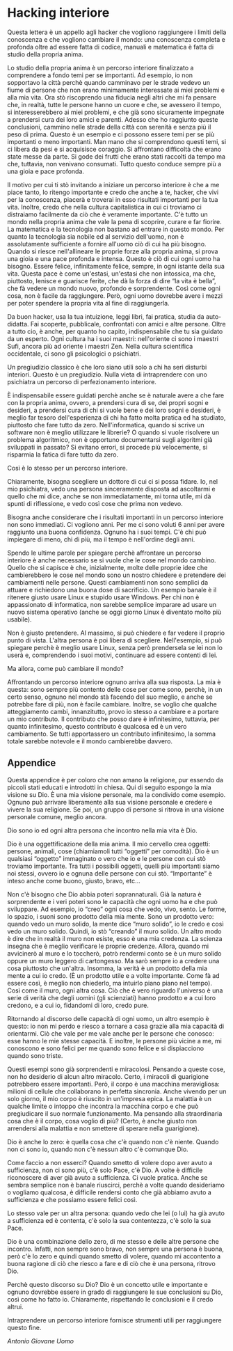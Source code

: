 Hacking interiore
===============

Questa lettera è un appello agli hacker che vogliono raggiungere i limiti della conoscenza e che vogliono cambiare il mondo: una conoscenza completa 
e profonda oltre ad essere fatta di codice, manuali e matematica è fatta di studio della propria anima.

Lo studio della propria anima è un percorso interiore finalizzato a comprendere a fondo temi  per se importanti. Ad esempio, io non sopportavo la città perchè 
quando camminavo per le strade vedevo un fiume di persone che non erano minimamente interessate ai miei problemi e alla mia vita. Ora stò riscoprendo una
fiducia negli altri che mi fa pensare che, in realtà, tutte le persone hanno un cuore e che, se avessero il tempo, si interesserebbero ai miei problemi, e che già sono
sicuramente impegnate a prendersi cura dei loro amici e parenti. Adesso che ho raggiunto queste conclusioni, cammino nelle strade della città con serenità 
e senza più il peso di prima. Questo è un esempio e ci possono essere temi  per se più importanti o meno importanti. Man mano che si comprendono questi temi,
si ci libera da pesi e si acquisisce coraggio. Si affrontano difficoltà che erano state messe da parte. Si gode dei frutti che erano stati raccolti da tempo ma che, 
tuttavia, non venivano consumati. Tutto questo conduce sempre più a una gioia e pace profonda.

Il motivo per cui ti stò invitando a iniziare un percorso interiore è che a me piace tanto,
lo ritengo importante e credo che anche a te, hacker, che vivi per la conoscenza, piacerà e troverai in esso risultati importanti per la tua vita.
Inoltre, credo che nella cultura capitalistica in cui ci troviamo ci distraiamo facilmente da ciò che è veramente importante. C'è tutto un mondo nella propria 
anima che vale la pena di scoprire, curare e far fiorire. La matematica e la tecnologia non bastano ad entrare in questo mondo. Per quanto la tecnologia sia 
nobile ed al servizio dell'uomo, non è assolutamente sufficiente a fornire all'uomo ciò di cui ha più bisogno. Quando si riesce nell'allineare le proprie forze 
alla propria anima, si prova una gioia e una pace profonda e intensa. Questo è ciò di cui ogni uomo ha bisogno. Essere felice, infinitamente felice, sempre, 
in ogni istante della sua vita. Questa pace è come un'estasi, un'estasi che non intossica, ma che, piuttosto, lenisce e guarisce ferite, che dà la forza di dire 
“la vita è bella”, che fà vedere un mondo nuovo, profondo e sorprendente. Così come ogni cosa, non è facile da raggiungere. Però, ogni uomo dovrebbe 
avere i mezzi per poter spendere la propria vita al fine di raggiungerla.

Da buon hacker, usa la tua intuizione, leggi libri, fai pratica, studia da auto-didatta. Fai scoperte, pubblicale, confrontati con amici e altre persone.
Oltre a tutto cio, è anche, per quanto ho capito, indispensabile che tu sia guidato da un esperto. Ogni cultura ha i suoi maestri: nell'oriente ci sono i 
maestri Sufi, ancora più ad oriente i maestri Zen. Nella cultura scientifica occidentale, ci sono gli psicologici o psichiatri.

Un pregiudizio classico è che loro siano utili solo a chi ha seri disturbi interiori. Questo è un pregiudizio. Nulla vieta di intraprendere con uno psichiatra
un percorso di perfezionamento interiore. 

È indispensabile essere guidati perchè anche se  è naturale avere a che fare con la propria anima, ovvero, a prendersi cura di se, dei propri sogni e desideri,
a prendersi cura di chi si vuole bene e dei loro sogni e desideri, è meglio far tesoro dell'esperienza di chi ha fatto molta pratica ed ha studiato, piuttosto che
fare tutto da zero. Nell'informatica, quando si scrive un software non è meglio utilizzare le librerie? O quando si vuole risolvere un problema algoritmico, 
non è opportuno documentarsi sugli algoritmi già sviluppati in passato? Si evitano errori, si procede più velocemente, si risparmia la fatica di fare tutto da
zero.

Così è lo stesso per un percorso interiore.

Chiaramente, bisogna scegliere un dottore di cui ci si possa fidare. Io, nel mio psichiatra, vedo una persona sinceramente disposta ad ascoltarmi e quello
che mi dice, anche se non immediatamente, mi torna utile, mi dà spunti di riflessione, e vedo così cose che prima non vedevo.

Bisogna anche considerare che i risultati importanti in un percorso interiore non sono immediati. Ci vogliono anni. Per me ci sono voluti 6 anni per avere
raggiunto una buona confidenza. Ognuno ha i suoi tempi. C'è chi può impiegare di meno, chi di più, ma il tempo è nell'ordine degli anni.

Spendo le ultime parole per spiegare perchè affrontare un percorso interiore è anche necessario se si vuole che le cose nel mondo cambino. Quello che si 
capisce è che, inizialmente, molte delle proprie idee che cambierebbero le cose nel mondo sono un nostro chiedere e pretendere dei cambiamenti nelle 
persone. Questi cambiamenti non sono semplici da attuare e richiedono una buona dose di sacrificio. Un esempio banale è il ritenere giusto usare Linux
 e stupido usare Windows. Per chi non è appassionato di informatica, non sarebbe semplice imparare ad usare un nuovo sistema operativo (anche se oggi 
giorno Linux è diventato molto più usabile).

Non è giusto pretendere. Al massimo, si può chiedere e far vedere il proprio punto di vista. L'altra persona è poi libera di scegliere. Nell'esempio, si può 
spiegare perchè è meglio usare Linux, senza però prendersela se lei non lo userà e, comprendendo i suoi motivi, continuare ad essere contenti di lei.

Ma allora, come può cambiare il mondo?

Affrontando un percorso interiore ognuno arriva alla sua risposta. La mia è questa: sono sempre più contento delle cose per come sono, perchè, in un 
certo senso, ognuno nel mondo stà facendo del suo meglio, e anche se potrebbe fare di più, non è facile cambiare. Inoltre, se voglio che qualche 
atteggiamento cambi, innanzitutto, provo io stesso a cambiare e a portare un mio contributo. Il contributo che posso dare è infinitesimo, tuttavia, per
quanto infinitesimo, questo contributo è qualcosa ed è un vero cambiamento. Se tutti apportassero un contributo infinitesimo, la somma totale sarebbe
notevole e il mondo cambierebbe davvero.

Appendice
------------------

Questa appendice è per coloro che non amano la religione, pur essendo da piccoli stati educati e introdotti in chiesa. Qui di seguito espongo la mia visione
su Dio. È una mia visione personale, ma la condivido come esempio. Ognuno può arrivare liberamente alla sua visione personale e credere e vivere la sua 
religione. Se poi, un gruppo di persone si ritrova in una visione personale comune, meglio ancora.

Dio sono io ed ogni altra persona che incontro nella mia vita è Dio.

Dio è una oggettificazione della mia anima. Il mio cervello crea oggetti: persone, animali, cose (chiamiamoli tutti “oggetti” per comodità). Dio è un qualsiasi 
“oggetto” immaginato o vero che io e le persone con cui stò troviamo importante. Tra tutti i possibili oggetti, quelli più importanti siamo noi stessi, ovvero io 
e ognuna delle persone con cui stò. “Importante” è inteso anche come buono, giusto, bravo, etc...

Non c'è bisogno che Dio abbia poteri soprannaturali. Già la natura è sorprendente e i veri poteri sono le capacità che ogni uomo ha e che può sviluppare. Ad 
esempio, io “creo” ogni cosa che vedo, vivo, sento. Le forme, lo spazio, i suoni sono prodotto della mia mente. Sono un prodotto vero: quando vedo un muro 
solido, la mente dice “muro solido”, io le credo e così vedo un muro solido. Quindi, io stò “creando” il muro solido. Un altro modo è dire che in realtà il muro 
non esiste, esso è una mia credenza. La scienza insegna che è meglio verificare le proprie credenze. Allora, quando mi avvicinerò al muro e lo toccherò, potrò
rendermi conto se è un muro solido oppure un muro leggero di cartongesso. Ma sarò sempre io a credere una cosa piuttosto che un'altra. Insomma, la verità
è un prodotto della mia mente a cui io credo. (È un prodotto utile e a volte importante. Come fà ad essere così, è meglio non chiederlo, ma intuirlo piano piano
nel tempo). Così come il muro, ogni altra cosa. Ciò che è vero riguardo l'universo è una serie di verità che degli uomini (gli scienziati) hanno prodotto e a cui 
loro credono, e a cui io, fidandomi di loro, credo pure.

Ritornando al discorso delle capacità di ogni uomo, un altro esempio è questo: io non mi perdo e riesco a tornare a casa grazie alla mia capacità di orientarmi. 
Ciò che vale per me vale anche per le persone che conosco: esse hanno le mie stesse capacità. E inoltre, le persone più vicine a me, mi conoscono e sono felici
per me quando sono felice e si dispiacciono quando sono triste.

Questi esempi sono già sorprendenti e miracolosi. Pensando a queste cose, non ho desiderio di alcun altro miracolo. Certo, i miracoli di guarigione potrebbero
essere importanti. Però, il corpo è una macchina meravigliosa: milioni di cellule che collaborano in perfetta sincronia. Anche vivendo per un solo giorno, il mio
corpo è riuscito in un'impresa epica. La malattia è un qualche limite o intoppo che incontra la macchina corpo e che può pregiudicare il suo normale 
funzionamento. Ma pensando alla straordinaria cosa che è il corpo, cosa voglio di più? (Certo, è anche giusto non arrendersi alla malattia e non smettere di
sperare nella guarigione).

Dio è anche lo zero: è quella cosa che c'è quando non c'è niente. Quando non ci sono io, quando non c'è nessun altro c'è comunque Dio.

Come faccio a non esserci? Quando smetto di volere dopo aver avuto a sufficienza, non ci sono più, c'è solo Pace, c'è Dio. A volte è difficile riconoscere di aver
già avuto a sufficienza. Ci vuole pratica. Anche se sembra semplice non è banale riuscirci, perchè a volte quando desideriamo o vogliamo qualcosa, è difficile
rendersi conto che già abbiamo avuto a sufficienza e che possiamo essere felici così.

Lo stesso vale per un altra persona: quando vedo che lei (o lui) ha già avuto a sufficienza ed è contenta, c'è solo la sua contentezza, c'è solo la sua Pace.

Dio è una combinazione dello zero, di me stesso e delle altre persone che incontro. Infatti, non sempre sono bravo, non sempre una persona è buona, però c'è 
lo zero e quindi quando smetto di volere, quando mi accontento a buona ragione di ciò che riesco a fare e di ciò che è una persona, ritrovo Dio.

Perchè questo discorso su Dio? Dio è un concetto utile e importante e ognuno dovrebbe essere in grado di raggiungere le sue conclusioni su Dio, così come ho
fatto io. Chiaramente, rispettando le conclusioni e il credo altrui.

Intraprendere un percorso interiore fornisce strumenti utili per raggiungere questo fine.

_Antonio Giovane Uomo_

